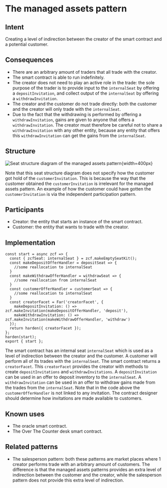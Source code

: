 # The managed assets pattern

## Intent
Creating a level of
indirection between the creator of the smart contract and a potential
customer.

## Consequences
-   There are an arbitrary amount of traders that all trade with the
    creator.
-   The smart contract is able to run indefinitely.
-   The creator does not need to play an active role in the trade: the
    sole purpose of the trader is to provide input to the `internalSeat`
    by offering a `depositInvitation`, and collect output of the
    `internalSeat` by offering a `withdrawInvitation`.
-   The creator and the customer do not trade directly: both the
    customer and the creator will only trade with the `internalSeat`.
-   Due to the fact that the withdrawing is performed by offering a
    `withdrawInvitation`, gains are given to anyone that offers a
    `withdrawInvitation`. The creator must therefore be careful not to
    share a `withdrawInvitation` with any other entity, because any
    entity that offers this `withdrawInvitation` can get the gains from
    the `internalSeat`.

## Structure
![Seat structure diagram of the managed assets
pattern](./images/theManagedAssetsPattern.PNG){width=400px}

Note that this seat structure diagram does not
specify how the customer got hold of the `customerInvitation`. This is
because the way that the customer obtained the `customerInvitation` is
irrelevant for the managed assets pattern. An example of how the
customer could have gotten the `customerInvitation` is via the
independent participation pattern.

## Participants
-   Creator: the entity that starts an instance of the smart contract.
-   Customer: the entity that wants to trade with the creator.

## Implementation
``` {.JavaScript}
const start = async zcf => {
  const { zcfSeat: internalSeat } = zcf.makeEmptySeatKit();
  const makeDepositOfferHandler = depositSeat => {
    //some reallocation to internalSeat
  }
  const makeWithdrawOfferHandler = withdrawSeat => {
    //some reallocation from internalSeat
  }
  const customerOfferHandler = customerSeat => {
    //some reallocation to internalSeat
  }
  const creatorFacet = Far('creatorFacet', {
    makeDepositInvitation: () => zcf.makeInvitation(makeDepositOfferHandler, 'deposit'),
    makeWithdrawInvitation: () => zcf.makeInvitation(makeWithdrawOfferHandler, 'withdraw')
  });
  return harden({ creatorFacet });
};
harden(start);
export { start };
```

The smart contract has an internal seat `internalSeat` which is used as
a level of indirection between the creator and the customer. A customer
will perform all of its trades with the `internalSeat`. The smart
contract returns a `creatorFacet`. This `creatorFacet` provides the
creator with methods to create `depositInvitations` and
`withdrawInvitations`. A `depositInvitation` can be used in an offer to
deposit inventory to the `internalSeat`. A `withdrawInvitation` can be
used in an offer to withdraw gains made from the trades from the
`internalSeat`. Note that in the code above the
`customerOfferHandler` is not linked to any invitation. The contract
designer should determine how invitations are made available to
customers.

## Known uses
-   The oracle smart contract.
-   The Over The Counter desk smart contract.

## Related patterns
-   The salesperson pattern: both these patterns are market places where
    1 creator performs trade with an arbitrary amount of customers. The
    difference is that the managed assets patterns provides an extra
    level of indirection between the customer and the creator, while the
    salesperson pattern does not provide this extra level of
    indirection.